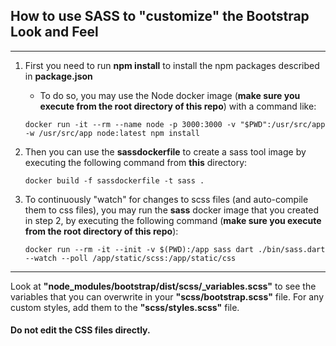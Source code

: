 ## How to use SASS to "customize" the Bootstrap Look and Feel

---

1. First you need to run **npm install** to install the npm packages described in **package.json**

    - To do so, you may use the Node docker image (**make sure you execute from the root directory of this repo**) with a command like:
    ```
    docker run -it --rm --name node -p 3000:3000 -v "$PWD":/usr/src/app -w /usr/src/app node:latest npm install
    ```
2. Then you can use the **sassdockerfile** to create a sass tool image by executing the following command from **this** directory:

    ```
    docker build -f sassdockerfile -t sass .
    ```
3. To continuously "watch" for changes to scss files (and auto-compile them to css files), you may run the **sass** docker image that you created in step 2, by executing the following command (**make sure you execute from the root directory of this repo**):

    ```
    docker run --rm -it --init -v $(PWD):/app sass dart ./bin/sass.dart --watch --poll /app/static/scss:/app/static/css
    ```

---

Look at **"node_modules/bootstrap/dist/scss/_variables.scss"** to see the variables that you can overwrite in your **"scss/bootstrap.scss"** file. For any custom styles, add them to the **"scss/styles.scss"** file.

#### Do not edit the CSS files directly.
